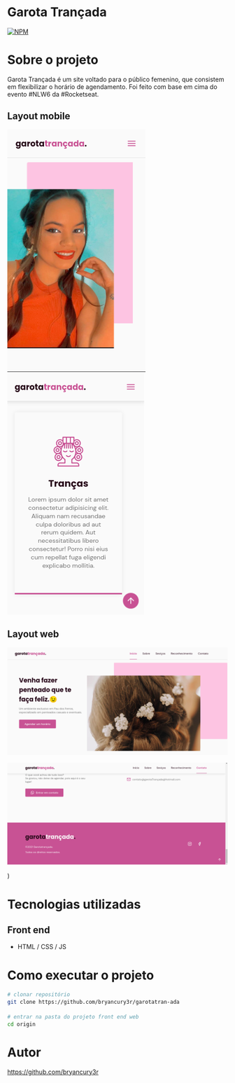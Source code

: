 # Garota Trançada
[![NPM](https://img.shields.io/npm/l/react)](https://github.com/bryancury3r/garotatran-ada/blob/main/LICENSE) 

# Sobre o projeto

Garota Trançada é um site voltado para o público femenino, que consistem em flexibilizar o horário de agendamento.
Foi feito com base em cima do evento #NLW6 da #Rocketseat.

## Layout mobile
![Mobile 1](https://github.com/bryancury3r/garotatran-ada/blob/main/image/mobile.png) ![Mobile 2](https://github.com/bryancury3r/garotatran-ada/blob/main/image/mobile2.png)

## Layout web
![Web 1](https://github.com/bryancury3r/garotatran-ada/blob/main/image/bunner.png)

![Web 2](https://github.com/bryancury3r/garotatran-ada/blob/main/image/Screenshot%20from%202021-07-05%2023-18-09.png)

)

# Tecnologias utilizadas

## Front end
- HTML / CSS / JS 


# Como executar o projeto

```bash
# clonar repositório
git clone https://github.com/bryancury3r/garotatran-ada

# entrar na pasta do projeto front end web
cd origin


```

# Autor
https://github.com/bryancury3r
